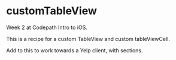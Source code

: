 customTableView
===============
Week 2 at Codepath Intro to iOS.

This is a recipe for a custom TableView and custom tableViewCell.

Add to this to work towards a Yelp client, with sections.
